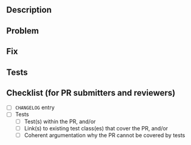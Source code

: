 ## Description
<!-- Describe the issue briefly -->

## Problem
<!-- Describe the problem briefly -->

## Fix
<!-- Describe how you fixed it -->

## Tests
<!-- Reference unit tests and/or player tests or explain why testing is not possible/applicable. See checklist below for details. -->

## Checklist (for PR submitters and reviewers)

- [ ] `CHANGELOG` entry
- [ ] Tests
  - [ ] Test(s) within the PR, and/or
  - [ ] Link(s) to existing test class(es) that cover the PR, and/or
  - [ ] Coherent argumentation why the PR cannot be covered by tests

<!-- For every PR that gets merged although it violates the checklist, the PR submitter and all reviewers buy a round of drinks for the whole player team! -->
